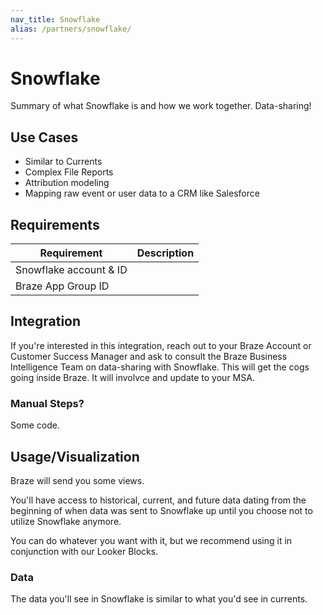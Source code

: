 ```yaml
---
nav_title: Snowflake
alias: /partners/snowflake/
---
```


# Snowflake

Summary of what Snowflake is and how we work together. Data-sharing!

## Use Cases
- Similar to Currents
- Complex File Reports
- Attribution modeling
- Mapping raw event or user data to a CRM like Salesforce

## Requirements

|Requirement | Description |
|---|---|
|Snowflake account & ID |
| Braze App Group ID |

## Integration

If you're interested in this integration, reach out to your Braze Account or Customer Success Manager and ask to consult the Braze Business Intelligence Team on data-sharing with Snowflake. This will get the cogs going inside Braze. It will involvce and update to your MSA.

### Manual Steps? 

Some code.

## Usage/Visualization

Braze will send you some views.

You'll have access to historical, current, and future data dating from the beginning of when data was sent to Snowflake up until you choose not to utilize Snowflake anymore.

You can do whatever you want with it, but we recommend using it in conjunction with our Looker Blocks.

### Data

The data you'll see in Snowflake is similar to what you'd see in currents.  
